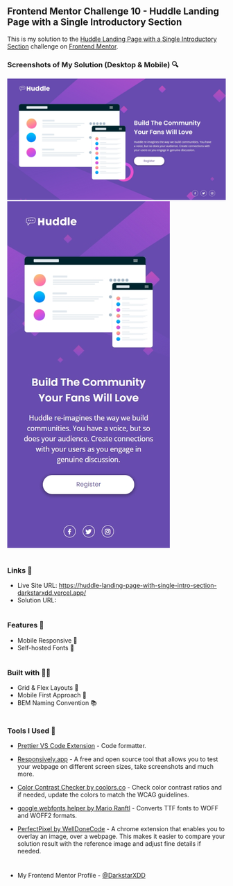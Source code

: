 ## Frontend Mentor Challenge 10 - Huddle Landing Page with a Single Introductory Section

This is my solution to the [Huddle Landing Page with a Single Introductory Section](https://www.frontendmentor.io/challenges/huddle-landing-page-with-a-single-introductory-section-B_2Wvxgi0) challenge on [Frontend Mentor](https://www.frontendmentor.io/).

### Screenshots of My Solution (Desktop & Mobile) 🔍

![](./solution_screenshots/screenshot_desktop.jpeg)
![](./solution_screenshots/screenshot_mobile.jpeg)

#

### Links 🔗

- Live Site URL: https://huddle-landing-page-with-single-intro-section-darkstarxdd.vercel.app/
- Solution URL:

#

### Features 🎉

- Mobile Responsive 📱
- Self-hosted Fonts 🔡

#

### Built with 🔧🔨

- Grid & Flex Layouts 🔲
- Mobile First Approach 📱
- BEM Naming Convention 📚

#

### Tools I Used 🔧

- [Prettier VS Code Extension](https://marketplace.visualstudio.com/items?itemName=esbenp.prettier-vscode) - Code formatter.

- [Responsively.app](https://responsively.app/) - A free and open source tool that allows you to test your webpage on different screen sizes, take screenshots and much more.

- [Color Contrast Checker by coolors.co](https://coolors.co/contrast-checker/112a46-acc8e5) - Check color contrast ratios and if needed, update the colors to match the WCAG guidelines.

- [google webfonts helper by Mario Ranftl](https://gwfh.mranftl.com/fonts) - Converts TTF fonts to WOFF and WOFF2 formats.

- [PerfectPixel by WellDoneCode](https://chromewebstore.google.com/detail/perfectpixel-by-welldonec/dkaagdgjmgdmbnecmcefdhjekcoceebi) - A chrome extension that enables you to overlay an image, over a webpage. This makes it easier to compare your solution result with the reference image and adjust fine details if needed.

#

- My Frontend Mentor Profile - [@DarkstarXDD](https://www.frontendmentor.io/profile/DarkstarXDD)
